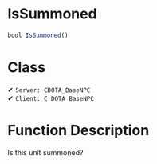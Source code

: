 # IsSummoned
```js	
bool IsSummoned()
```
# Class
✔ `Server: CDOTA_BaseNPC`  
✔ `Client: C_DOTA_BaseNPC`  

# Function Description
Is this unit summoned?
